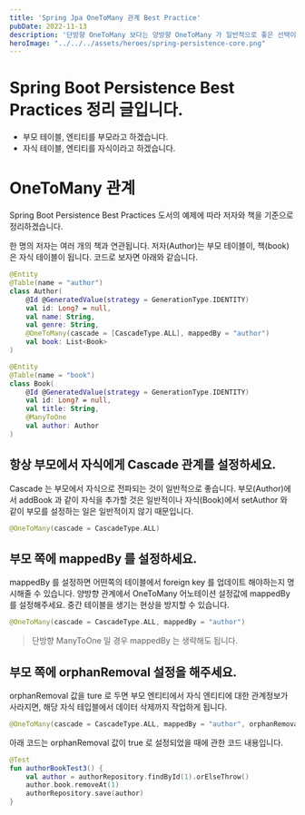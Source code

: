 ```yaml
---
title: 'Spring Jpa OneToMany 관계 Best Practice'
pubDate: 2022-11-13
description: '단방향 OneToMany 보다는 양방향 OneToMany 가 일반적으로 좋은 선택이다.'
heroImage: "../../../assets/heroes/spring-persistence-core.png"
---
```


# Spring Boot Persistence Best Practices 정리 글입니다.

- 부모 테이블, 엔티티를 부모라고 하겠습니다.
- 자식 테이블, 엔티티를 자식이라고 하겠습니다.

# OneToMany 관계

Spring Boot Persistence Best Practices 도서의 예제에 따라 저자와 책을 기준으로 정리하겠습니다.

한 명의 저자는 여러 개의 책과 연관됩니다. 저자(Author)는 부모 테이블이, 책(book)은 자식 테이블이 됩니다.
코드로 보자면 아래와 같습니다.

```kotlin
@Entity
@Table(name = "author")
class Author(
    @Id @GeneratedValue(strategy = GenerationType.IDENTITY)
    val id: Long? = null,
    val name: String,
    val genre: String,
    @OneToMany(cascade = [CascadeType.ALL], mappedBy = "author")
    val book: List<Book>
)

@Entity
@Table(name = "book")
class Book(
    @Id @GeneratedValue(strategy = GenerationType.IDENTITY)
    val id: Long? = null,
    val title: String,
    @ManyToOne
    val author: Author
)
```

## 항상 부모에서 자식에게 Cascade 관계를 설정하세요.

Cascade 는 부모에서 자식으로 전파되는 것이 일반적으로 좋습니다.
부모(Author)에서 addBook 과 같이 자식을 추가할 것은 일반적이나 자식(Book)에서 setAuthor 와 같이 부모를 설정하는 일은 일반적이지 않기 때문입니다.

```kotlin
@OneToMany(cascade = CascadeType.ALL)
```

## 부모 쪽에 mappedBy 를 설정하세요.

mappedBy 를 설정하면 어떤쪽의 테이블에서 foreign key 를 업데이트 해야하는지 명시해줄 수 있습니다.
양방향 관계에서 OneToMany 어노테이션 설정값에 mappedBy 를 설정해주세요. 중간 테이블을 생기는 현상을 방지할 수 있습니다.

```kotlin
@OneToMany(cascade = CascadeType.ALL, mappedBy = "author")
```

> 단방향 ManyToOne 일 경우 mappedBy 는 생략해도 됩니다.

## 부모 쪽에 orphanRemoval 설정을 해주세요.

orphanRemoval 값을 ture 로 두면 부모 엔티티에서 자식 엔티티에 대한 관계정보가 사라지면, 해당 자식 테입블에서 데이터 삭제까지 작업하게 됩니다.

```kotlin
@OneToMany(cascade = CascadeType.ALL, mappedBy = "author", orphanRemoval = true)
```

아래 코드는 orphanRemoval 값이 true 로 설정되었을 때에 관한 코드 내용입니다.

```kotlin
@Test
fun authorBookTest3() {
    val author = authorRepository.findById(1).orElseThrow()
    author.book.removeAt(1)
    authorRepository.save(author)
}

